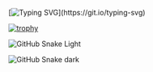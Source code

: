 [![Typing SVG](https://readme-typing-svg.demolab.com?font=Rubik&pause=1000&color=02BB00&width=435&lines=Hi%2C+my+name+is+Erlan.+I+am+a+developer!)](https://git.io/typing-svg)

[![trophy](https://github-profile-trophy.vercel.app/?username=ryo-ma)](https://github.com/ryo-ma/github-profile-trophy)

![GitHub Snake Light](github-snake.svg#gh-light-mode-only)

![GitHub Snake dark](github-snake-dark.svg#gh-dark-mode-only)
